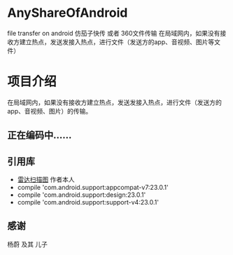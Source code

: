 # AnyShareOfAndroid
file transfer on android 仿茄子快传 或者 360文件传输 在局域网内，如果没有接收方建立热点，发送发接入热点，进行文件（发送方的app、音视频、图片等文件）

# 项目介绍
在局域网内，如果没有接收方建立热点，发送发接入热点，进行文件（发送方的app、音视频、图片）的传输。


## 正在编码中......


## 引用库
* [雷达扫描图](https://github.com/gpfduoduo/RadarScanView) 作者本人   
* compile 'com.android.support:appcompat-v7:23.0.1'  
* compile 'com.android.support:design:23.0.1'  
* compile 'com.android.support:support-v4:23.0.1'

## 感谢
杨蔚 及其 儿子 
